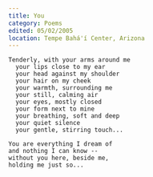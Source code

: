```yaml
---
title: You
category: Poems
edited: 05/02/2005
location: Tempe Bahá'í Center, Arizona
---
```


    Tenderly, with your arms around me
      your lips close to my ear
      your head against my shoulder
      your hair on my cheek
      your warmth, surrounding me
      your still, calming air
      your eyes, mostly closed
      your form next to mine
      your breathing, soft and deep
      your quiet silence
      your gentle, stirring touch...

    You are everything I dream of
    and nothing I can know --
    without you here, beside me,
    holding me just so...


